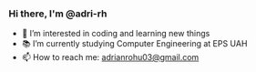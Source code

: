 ### Hi there, I'm @adri-rh


- 👀 I’m interested in coding and learning new things
- 📚 I’m currently studying Computer Engineering at EPS UAH
- 📫 How to reach me: adrianrohu03@gmail.com
